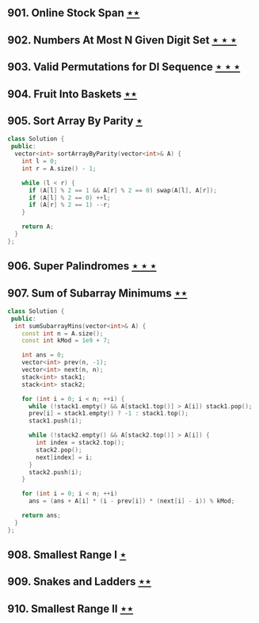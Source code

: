 ## 901. Online Stock Span [$\star\star$](https://leetcode.com/problems/online-stock-span)

## 902. Numbers At Most N Given Digit Set [$\star\star\star$](https://leetcode.com/problems/numbers-at-most-n-given-digit-set)

## 903. Valid Permutations for DI Sequence [$\star\star\star$](https://leetcode.com/problems/valid-permutations-for-di-sequence)

## 904. Fruit Into Baskets [$\star\star$](https://leetcode.com/problems/fruit-into-baskets)

## 905. Sort Array By Parity [$\star$](https://leetcode.com/problems/sort-array-by-parity)

```cpp
class Solution {
 public:
  vector<int> sortArrayByParity(vector<int>& A) {
    int l = 0;
    int r = A.size() - 1;

    while (l < r) {
      if (A[l] % 2 == 1 && A[r] % 2 == 0) swap(A[l], A[r]);
      if (A[l] % 2 == 0) ++l;
      if (A[r] % 2 == 1) --r;
    }

    return A;
  }
};
```

## 906. Super Palindromes [$\star\star\star$](https://leetcode.com/problems/super-palindromes)

## 907. Sum of Subarray Minimums [$\star\star$](https://leetcode.com/problems/sum-of-subarray-minimums)

```cpp
class Solution {
 public:
  int sumSubarrayMins(vector<int>& A) {
    const int n = A.size();
    const int kMod = 1e9 + 7;

    int ans = 0;
    vector<int> prev(n, -1);
    vector<int> next(n, n);
    stack<int> stack1;
    stack<int> stack2;

    for (int i = 0; i < n; ++i) {
      while (!stack1.empty() && A[stack1.top()] > A[i]) stack1.pop();
      prev[i] = stack1.empty() ? -1 : stack1.top();
      stack1.push(i);

      while (!stack2.empty() && A[stack2.top()] > A[i]) {
        int index = stack2.top();
        stack2.pop();
        next[index] = i;
      }
      stack2.push(i);
    }

    for (int i = 0; i < n; ++i)
      ans = (ans + A[i] * (i - prev[i]) * (next[i] - i)) % kMod;

    return ans;
  }
};
```

## 908. Smallest Range I [$\star$](https://leetcode.com/problems/smallest-range-i)

## 909. Snakes and Ladders [$\star\star$](https://leetcode.com/problems/snakes-and-ladders)

## 910. Smallest Range II [$\star\star$](https://leetcode.com/problems/smallest-range-ii)
